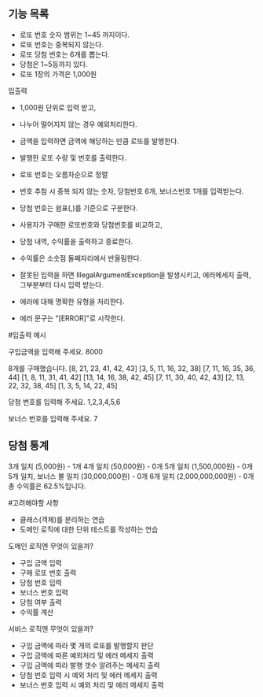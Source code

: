 ## 기능 목록
- 로또 번호 숫자 범위는 1~45 까지이다.
- 로또 번호는 중복되지 않는다.
- 로또 당첨 번호는 6개를 뽑는다.
- 당첨은 1~5등까지 있다. 
- 로또 1장의 가격은 1,000원

입출력
- 1,000원 단위로 입력 받고, 
- 나누어 떨어지지 않는 경우 예외처리한다.
- 금액을 입력하면 금액에 해당하는 만큼 로또를 발행한다.
- 발행한 로또 수량 및 번호를 출력한다.
- 로또 번호는 오름차순으로 정렬

- 번호 추첨 시 중복 되지 않는 숫자, 당첨번호 6개, 보너스번호 1개를 입력받는다.
- 당첨 번호는 쉼표(,)를 기준으로 구분한다.
- 사용자가 구매한 로또번호와 당첨번호를 비교하고,
- 당첨 내역, 수익률을 출력하고 종료한다.
- 수익률은 소숫점 둘째자리에서 반올림한다.

- 잘못된 입력을 하면 IllegalArgumentException을 발생시키고, 에러메세지 출력, 그부분부터 다시 입력 받는다.
- 에러에 대해 명확한 유형을 처리한다.
- 에러 문구는 "[ERROR]"로 시작한다.

#입출력 예시

구입금액을 입력해 주세요.
8000

8개를 구매했습니다.
[8, 21, 23, 41, 42, 43]
[3, 5, 11, 16, 32, 38]
[7, 11, 16, 35, 36, 44]
[1, 8, 11, 31, 41, 42]
[13, 14, 16, 38, 42, 45]
[7, 11, 30, 40, 42, 43]
[2, 13, 22, 32, 38, 45]
[1, 3, 5, 14, 22, 45]

당첨 번호를 입력해 주세요.
1,2,3,4,5,6

보너스 번호를 입력해 주세요.
7

당첨 통계
---
3개 일치 (5,000원) - 1개
4개 일치 (50,000원) - 0개
5개 일치 (1,500,000원) - 0개
5개 일치, 보너스 볼 일치 (30,000,000원) - 0개
6개 일치 (2,000,000,000원) - 0개
총 수익률은 62.5%입니다.


#고려해야할 사항
- 클래스(객체)를 분리하는 연습
- 도메인 로직에 대한 단위 테스트를 작성하는 연습

도메인 로직엔 무엇이 있을까?
- 구입 금액 입력
- 구매 로또 번호 출력
- 당첨 번호 입력
- 보너스 번호 입력
- 당첨 여부 출력
- 수익률 계산

서비스 로직엔 무엇이 있을까?
- 구입 금액에 따라 몇 개의 로또를 발행할지 판단
- 구입 금액에 따른 예외처리 및 에러 메세지 출력
- 구입 금액에 따라 발행 갯수 알려주는 메세지 출력
- 당첨 번호 입력 시 예외 처리 및 에러 메세지 출력
- 보너스 번호 입력 시 예외 처리 및 에러 메세지 출력
